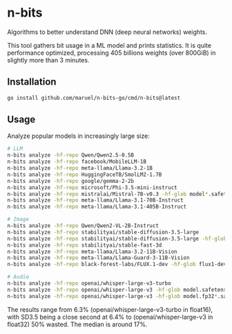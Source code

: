 # n-bits

Algorithms to better understand DNN (deep neural networks) weights.

This tool gathers bit usage in a ML model and prints statistics. It is quite performance optimized, processing
405 billions weights (over 800GiB) in slightly more than 3 minutes.


## Installation

```bash
go install github.com/maruel/n-bits-go/cmd/n-bits@latest
```


## Usage

Analyze popular models in increasingly large size:

```bash
# LLM
n-bits analyze -hf-repo Qwen/Qwen2.5-0.5B
n-bits analyze -hf-repo facebook/MobileLLM-1B
n-bits analyze -hf-repo meta-llama/Llama-3.2-1B
n-bits analyze -hf-repo HuggingFaceTB/SmolLM2-1.7B
n-bits analyze -hf-repo google/gemma-2-2b
n-bits analyze -hf-repo microsoft/Phi-3.5-mini-instruct
n-bits analyze -hf-repo mistralai/Mistral-7B-v0.3 -hf-glob model*.safetensors
n-bits analyze -hf-repo meta-llama/Llama-3.1-70B-Instruct
n-bits analyze -hf-repo meta-llama/Llama-3.1-405B-Instruct

# Image
n-bits analyze -hf-repo Qwen/Qwen2-VL-2B-Instruct
n-bits analyze -hf-repo stabilityai/stable-diffusion-3.5-large
n-bits analyze -hf-repo stabilityai/stable-diffusion-3.5-large -hf-glob text_encoder_3/*.safetensors
n-bits analyze -hf-repo stabilityai/stable-fast-3d
n-bits analyze -hf-repo meta-llama/Llama-3.2-11B-Vision
n-bits analyze -hf-repo meta-llama/Llama-Guard-3-11B-Vision
n-bits analyze -hf-repo black-forest-labs/FLUX.1-dev -hf-glob flux1-dev.safetensors

# Audio
n-bits analyze -hf-repo openai/whisper-large-v3-turbo
n-bits analyze -hf-repo openai/whisper-large-v3 -hf-glob model.safetensors
n-bits analyze -hf-repo openai/whisper-large-v3 -hf-glob model.fp32*.safetensors
```

The results range from 6.3% (openai/whisper-large-v3-turbo in float16), with SD3.5 being a close second at
6.4% to (openai/whisper-large-v3 in float32) 50% wasted. The median is around 17%.
